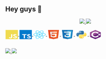 ## Hey guys 👋

<div align="center">
  <a href="https://github.com/walisonvini">
  <img height="180em" src="https://github-readme-stats.vercel.app/api?username=walisonvini&show_icons=true&theme=dark&include_all_commits=true&count_private=true"/>
  <img height="180em" src="https://github-readme-stats.vercel.app/api/top-langs/?username=walisonvini&layout=compact&langs_count=7&theme=dark"/>
</div>

<div style="display: inline_block"><br>
  <img align="center" alt="Wali-Js" height="30" width="40" src="https://raw.githubusercontent.com/devicons/devicon/master/icons/javascript/javascript-plain.svg">
  <img align="center" alt="Wali-Ts" height="30" width="40" src="https://raw.githubusercontent.com/devicons/devicon/master/icons/typescript/typescript-plain.svg">
  <img align="center" alt="Wali-React" height="30" width="40" src="https://raw.githubusercontent.com/devicons/devicon/master/icons/react/react-original.svg">
  <img align="center" alt="Wali-HTML" height="30" width="40" src="https://raw.githubusercontent.com/devicons/devicon/master/icons/html5/html5-original.svg">
  <img align="center" alt="Wali-CSS" height="30" width="40" src="https://raw.githubusercontent.com/devicons/devicon/master/icons/css3/css3-original.svg">
  <img align="center" alt="Wali-Python" height="30" width="40" src="https://raw.githubusercontent.com/devicons/devicon/master/icons/python/python-original.svg">
  <img align="center" alt="Wali-Csharp" height="30" width="40" src="https://raw.githubusercontent.com/devicons/devicon/master/icons/csharp/csharp-original.svg">         
</div>
  
  ##
  
<div>
  <a href = "mailto:walison.vinicios12@gmail.com"><img src="https://img.shields.io/badge/-Gmail-%23333?style=for-the-badge&logo=gmail&logoColor=white" target="_blank"/>
  <a href="https://www.linkedin.com/in/walison-vinicios-alves-ribeiro-259705198" target="_blank"><img src="https://img.shields.io/badge/-LinkedIn-%230077B5?style=for-the-badge&logo=linkedin&logoColor=white" target="_blank"/>
<div>

